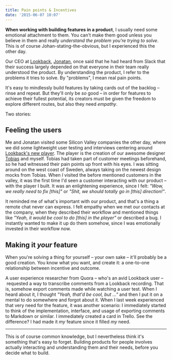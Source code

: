 ```yaml
---
title: Pain points & Incentives
date: '2015-06-07 10:07'
---
```

 
**When working with building features in a product**, I usually need some emotional attachment to them. You can't make them good unless you believe in them and really *understand the problem you're trying to solve*. This is of course Johan-stating-the-obvious, but I experienced this the other day.

Our CEO at [Lookback](http://lookback.io), [Jonatan](http://twitter.com/littke), once said that he had heard from Slack that their success largely depended on that everyone in their team really understood the product. By understanding the product, I refer to the problems it tries to solve. By "problems", I mean real pain points. 

It's easy to mindlessly build features by taking cards out of the backlog – rinse and repeat. But they'll only be *so* good – in order for features to achieve their fullest potential, its creators must be given the freedom to explore different routes, but also they need *empathy*. 

Two stories:

## Feeling the users

Me and Jonatan visited some Silicon Valley companies the other day, where we did some lightweight user testing and interviews centering around [Lookback's new player](https://lookback.io/watch/rWcyfETYu8vsrYpAY). The player is the creation of our awesome designer [Tobias](http://twitter.com/tobiasahlin) and myself. Tobias had taken part of customer meetings beforehand, so he had witnessed their pain points up front with his eyes. I was sitting around on the west coast of Sweden, always taking on the newest design mocks from Tobias. When *I* visited the before mentioned customers in the valley, it was the first time I'd seen a customer interacting with our product – with the player I built. It was an enlightening experience, since I felt: *"Wow, we really need to fix [this]"* or *"Shit, we should totally go in [this] direction!"*. 

It reminded me of what's important with our product, and that's a thing a remote chat never can express. I felt empathy when we met our contacts at the company, when they described their workflow and mentioned things like *"Yeah, it would be cool to do [this] in the player"* or described a bug. I instantly wanted to make it up do them somehow, since I was emotionally invested in their workflow now.

## Making it *your* feature

When you're solving a thing for yourself – your own sake – it'll probably be a good creation. You know what you want, and create it: a one-to-one relationship between incentive and outcome.

A user experience researcher from Quora – who's an avid Lookback user – requested a way to transcribe comments from a Lookback recording. That is, somehow export comments made while watching a user test. When I heard about it, I thought *"Yeah, that'd be cool, but ..."* and then I put it on a mental to do somewhere and forgot about it. When I last week experienced that very need for the feature, it was another scenario: I immediately started to think of the implementation, interface, and usage of exporting comments to Markdown or similar. I immediately created a card in Trello. See the difference? I had made it *my* feature since it filled *my* need. 

***

This is of course common knowledge, but I nevertheless think it's something that's easy to forget. Building products for people involves actually interacting and understanding them and their needs, before you decide what to build.
